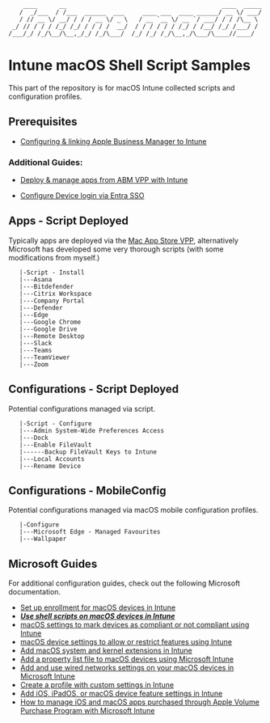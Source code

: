         ____      __                                           ____  _____
       /  _/___  / /___  ______  ___     ____ ___  ____ ______/ __ \/ ___/
       / // __ \/ __/ / / / __ \/ _ \   / __ `__ \/ __ `/ ___/ / / /\__ \ 
     _/ // / / / /_/ /_/ / / / /  __/  / / / / / / /_/ / /__/ /_/ /___/ / 
    /___/_/ /_/\__/\__,_/_/ /_/\___/  /_/ /_/ /_/\__,_/\___/\____//____/  
                                                                      

# Intune macOS Shell Script Samples

This part of the repository is for macOS Intune collected scripts and configuration profiles.

## Prerequisites
- [Configuring & linking Apple Business Manager to Intune](GUIDE_ABM_to_Intune_Configuration.md)

### Additional Guides:

- [Deploy & manage apps from ABM VPP with Intune](GUIDE_VPP_with_Intune_Configuration.md)

- [Configure Device login via Entra SSO](GUIDE_VPP_with_Intune_Configuration.md)

## Apps - Script Deployed

Typically apps are deployed via the [Mac App Store VPP](https://docs.microsoft.com/en-us/mem/intune/apps/vpp-apps-ios), alternatively Microsoft has developed some very thorough scripts (with some modifications from myself.)

```
   |-Script - Install
   |---Asana
   |---Bitdefender
   |---Citrix Workspace
   |---Company Portal
   |---Defender
   |---Edge
   |---Google Chrome
   |---Google Drive
   |---Remote Desktop
   |---Slack
   |---Teams
   |---TeamViewer
   |---Zoom
```

## Configurations -  Script Deployed

Potential configurations managed via script.

```
   |-Script - Configure
   |---Admin System-Wide Preferences Access
   |---Dock
   |---Enable FileVault
   |------Backup FileVault Keys to Intune
   |---Local Accounts
   |---Rename Device

```

## Configurations - MobileConfig

Potential configurations managed via macOS mobile configuration profiles.

```
   |-Configure
   |---Microsoft Edge - Managed Favourites
   |---Wallpaper

```


## Microsoft Guides
For additional configuration guides, check out the following Microsoft documentation.
- [Set up enrollment for macOS devices in Intune](https://docs.microsoft.com/en-us/mem/intune/enrollment/macos-enroll)
- ***[Use shell scripts on macOS devices in Intune](https://docs.microsoft.com/en-us/mem/intune/apps/macos-shell-scripts)***
- [macOS settings to mark devices as compliant or not compliant using Intune](https://docs.microsoft.com/en-us/mem/intune/protect/compliance-policy-create-mac-os)
- [macOS device settings to allow or restrict features using Intune](https://docs.microsoft.com/en-us/mem/intune/configuration/device-restrictions-macos)
- [Add macOS system and kernel extensions in Intune](https://docs.microsoft.com/en-us/mem/intune/configuration/kernel-extensions-overview-macos)
- [Add a property list file to macOS devices using Microsoft Intune](https://docs.microsoft.com/en-us/mem/intune/configuration/preference-file-settings-macos)
- [Add and use wired networks settings on your macOS devices in Microsoft Intune](https://docs.microsoft.com/en-us/mem/intune/configuration/wired-networks-configure)
- [Create a profile with custom settings in Intune](https://docs.microsoft.com/en-us/mem/intune/configuration/custom-settings-configure)
- [Add iOS, iPadOS, or macOS device feature settings in Intune](https://docs.microsoft.com/en-us/mem/intune/configuration/device-features-configure)
- [How to manage iOS and macOS apps purchased through Apple Volume Purchase Program with Microsoft Intune](https://docs.microsoft.com/en-us/mem/intune/apps/vpp-apps-ios)
